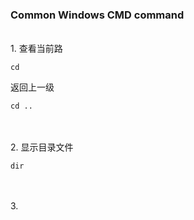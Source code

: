 ### Common Windows CMD command
<br>
1. 查看当前路

```
cd
```

返回上一级
```
cd ..
```
<br><br>
2. 显示目录文件
```
dir
```
<br><br>
3. 
